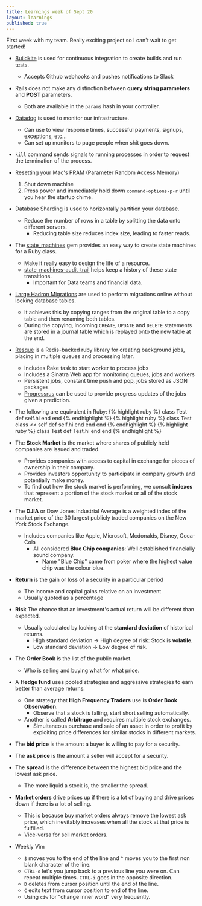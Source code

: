 ```yaml
---
title: Learnings week of Sept 20
layout: learnings
published: true
---
```

First week with my team. Really exciting project so I can't wait to get started!

* [Buildkite](https://buildkite.com/) is used for continuous integration to create builds and run tests.
  * Accepts Github webhooks and pushes notifications to Slack
* Rails does not make any distinction between **query string parameters** and **POST** parameters.
  * Both are available in the `params` hash in your controller.
* [Datadog](https://www.datadoghq.com/) is used to monitor our infrastructure.
  * Can use to view response times, successful payments, signups, exceptions, etc...
  * Can set up monitors to page people when shit goes down.
* `kill` command sends signals to running processes in order to request the termination of the process.
* Resetting your Mac's PRAM (Parameter Random Access Memory)
  1. Shut down machine
  2. Press power and immediately hold down `command-options-p-r` until you hear the startup chime.
* Database Sharding is used to horizontally partition your database.
  - Reduce the number of rows in a table by splitting the data onto different servers.
    - Reducing table size reduces index size, leading to faster reads.
* The [state_machines](https://github.com/pluginaweek/state_machine) gem provides an easy way to create state machines
  for a Ruby class.
  * Make it really easy to design the life of a resource.
  * [state_machines-audit_trail](https://github.com/state-machines/state_machines-audit_trail) helps keep a history of these state transitions.
    * Important for Data teams and financial data.
* [Large Hadron Migrations](https://github.com/soundcloud/lhm) are used to perform migrations online without locking database tables.
  * It achieves this by copying ranges from the original table to a copy table and then renaming both tables.
  * During the copying, incoming `CREATE`, `UPDATE` and `DELETE` statements are stored in a journal table which is replayed onto the new table at the end.
* [Resque](https://github.com/resque/resque) is a Redis-backed ruby library for creating background jobs, placing in multiple queues and processing later.
    * Includes Rake task to start worker to process jobs
    * Includes a Sinatra Web app for monitoring queues, jobs and workers
    * Persistent jobs, constant time push and pop, jobs stored as JSON packages
  * [Progressrus](https://github.com/Sirupsen/progressrus) can be used to provide progress updates of the jobs given a prediction.
* The following are equivalent in Ruby:
{% highlight ruby %}
class Test
  def self.hi
  end
end
{% endhighlight %}
{% highlight ruby %}
class Test
  class << self
    def self.hi
    end
  end
end
{% endhighlight %}
{% highlight ruby %}
class Test
  def Test.hi
  end
end
{% endhighlight %}

* The **Stock Market** is the market where shares of publicly held companies are issued and traded.
  * Provides companies with access to capital in exchange for pieces of ownership in their company.
  * Provides investors opportunity to participate in company growth and potentially make money.
  * To find out how the stock market is performing, we consult **indexes** that represent a portion of the stock market or all of the stock market.
* The **DJIA** or Dow Jones Industrial Average is a weighted index of the market price of the 30 largest publicly traded companies on the New York Stock Exchange.
  * Includes companies like Apple, Microsoft, Mcdonalds, Disney, Coca-Cola
    * All considered **Blue Chip companies**: Well established financially sound company.
      * Name "Blue Chip" came from poker where the highest value chip was the colour blue.
* **Return** is the gain or loss of a security in a particular period
  * The income and capital gains relative on an investment
  * Usually quoted as a percentage
* **Risk** The chance that an investment's actual return will be different than expected.
  * Usually calculated by looking at the **standard deviation** of historical returns.
    * High standard deviation -> High degree of risk: Stock is **volatile**.
    * Low standard deviation -> Low degree of risk.
* The **Order Book** is the list of the public market.
  * Who is selling and buying what for what price.
* A **Hedge fund** uses pooled strategies and aggressive strategies to earn better than average returns.
  * One strategy that **High Frequency Traders** use is  **Order Book Observation**.
    * Observe that a stock is falling, start short selling automatically.
  * Another is called **Arbitrage** and requires multiple stock exchanges.
    * Simultaneous purchase and sale of an asset in order to profit by exploiting price differences for similar stocks in different markets.
* The **bid price** is the amount a buyer is willing to pay for a security.
* The **ask price** is the amount a seller will accept for a security.
* The **spread** is the difference between the highest bid price and the lowest ask price.
  * The more liquid a stock is, the smaller the spread.
* **Market orders** drive prices up if there is a lot of buying and drive prices down if there is a lot of selling.
  * This is because buy market orders always remove the lowest ask price, which inevitably increases when all the stock at that price is fulfilled.
  * Vice-versa for sell market orders.
* Weekly Vim
  * `$` moves you to the end of the line and `^` moves you to the first non blank character of the line.
  * `CTRL-o` let's you jump back to a previous line you were on. Can repeat multiple times. `CTRL-i` goes in the
    opposite direction.
  * `D` deletes from cursor position until the end of the line.
  * `C` edits text from cursor position to end of the line.
  * Using `ciw` for "change inner word" very frequently.
